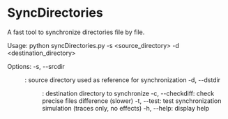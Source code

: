 # SyncDirectories
A fast tool to synchronize directories file by file.

Usage: python syncDirectories.py -s <source_directory> -d <destination_directory>

Options:
  -s, --srcdir <dir>:    source directory used as reference for synchronization
  -d, --dstdir <dir>:    destination directory to synchronize
  -c, --checkdiff:       check precise files difference (slower)
  -t, --test:            test synchronization simulation (traces only, no effects)
  -h, --help:            display help
